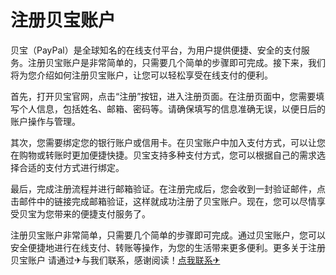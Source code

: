 # 注册贝宝账户

贝宝（PayPal）是全球知名的在线支付平台，为用户提供便捷、安全的支付服务。注册贝宝账户是非常简单的，只需要几个简单的步骤即可完成。接下来，我们将为您介绍如何注册贝宝账户，让您可以轻松享受在线支付的便利。

首先，打开贝宝官网，点击“注册”按钮，进入注册页面。在注册页面中，您需要填写个人信息，包括姓名、邮箱、密码等。请确保填写的信息准确无误，以便日后的账户操作与管理。

其次，您需要绑定您的银行账户或信用卡。在贝宝账户中加入支付方式，可以让您在购物或转账时更加便捷快捷。贝宝支持多种支付方式，您可以根据自己的需求选择合适的支付方式进行绑定。

最后，完成注册流程并进行邮箱验证。在注册完成后，您会收到一封验证邮件，点击邮件中的链接完成邮箱验证，这样就成功注册了贝宝账户。现在，您可以尽情享受贝宝为您带来的便捷支付服务了。

注册贝宝账户非常简单，只需要几个简单的步骤即可完成。通过贝宝账户，您可以安全便捷地进行在线支付、转账等操作，为您的生活带来更多便利。更多关于注册贝宝账户 请通过✈与我们联系，感谢阅读！[点我联系✈](https://pro.k02.cc)